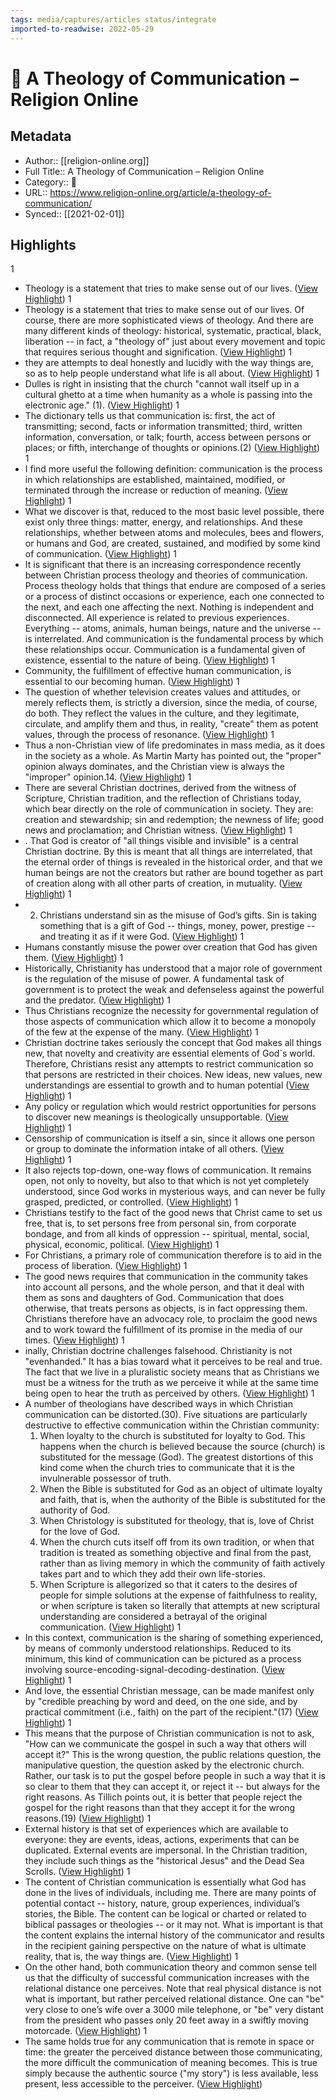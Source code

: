```yaml
---
tags: media/captures/articles status/integrate
imported-to-readwise: 2022-05-29
---
```

# 📰 A Theology of Communication – Religion Online

## Metadata
- Author:: [[religion-online.org]]
- Full Title:: A Theology of Communication – Religion Online
- Category:: 📰
- URL:: https://www.religion-online.org/article/a-theology-of-communication/
- Synced:: [[2021-02-01]]

## Highlights
1
- Theology is a statement that tries to make sense out of our lives. ([View Highlight](https://instapaper.com/read/1383425715/15372485))
1
- Theology is a statement that tries to make sense out of our lives. Of course, there are more sophisticated views of theology. And there are many different kinds of theology: historical, systematic, practical, black, liberation -- in fact, a "theology of" just about every movement and topic that requires serious thought and signification. ([View Highlight](https://instapaper.com/read/1383425715/15372511))
1
- they are attempts to deal honestly and lucidly with the way things are, so as to help people understand what life is all about. ([View Highlight](https://instapaper.com/read/1383425715/15372512))
1
- Dulles is right in insisting that the church "cannot wall itself up in a cultural ghetto at a time when humanity as a whole is passing into the electronic age." (1). ([View Highlight](https://instapaper.com/read/1383425715/15372529))
1
- The dictionary tells us that communication is: first, the act of transmitting; second, facts or information transmitted; third, written information, conversation, or talk; fourth, access between persons or places; or fifth, interchange of thoughts or opinions.(2) ([View Highlight](https://instapaper.com/read/1383425715/15372534))
1
- I find more useful the following definition: communication is the process in which relationships are established, maintained, modified, or terminated through the increase or reduction of meaning. ([View Highlight](https://instapaper.com/read/1383425715/15372541))
1
- What we discover is that, reduced to the most basic level possible, there exist only three things: matter, energy, and relationships. And these relationships, whether between atoms and molecules, bees and flowers, or humans and God, are created, sustained, and modified by some kind of communication. ([View Highlight](https://instapaper.com/read/1383425715/15372551))
1
- It is significant that there is an increasing correspondence recently between Christian process theology and theories of communication. Process theology holds that things that endure are composed of a series or a process of distinct occasions or experience, each one connected to the next, and each one affecting the next. Nothing is independent and disconnected. All experience is related to previous experiences. Everything -- atoms, animals, human beings, nature and the universe -- is interrelated. And communication is the fundamental process by which these relationships occur. Communication is a fundamental given of existence, essential to the nature of being. ([View Highlight](https://instapaper.com/read/1383425715/15372559))
1
- Community, the fulfillment of effective human communication, is essential to our becoming human. ([View Highlight](https://instapaper.com/read/1383425715/15372567))
1
- The question of whether television creates values and attitudes, or merely reflects them, is strictly a diversion, since the media, of course, do both. They reflect the values in the culture, and they legitimate, circulate, and amplify them and thus, in reality, "create" them as potent values, through the process of resonance. ([View Highlight](https://instapaper.com/read/1383425715/15372599))
1
- Thus a non-Christian view of life predominates in mass media, as it does in the society as a whole. As Martin Marty has pointed out, the "proper" opinion always dominates, and the Christian view is always the "improper" opinion.14. ([View Highlight](https://instapaper.com/read/1383425715/15372604))
1
- There are several Christian doctrines, derived from the witness of Scripture, Christian tradition, and the reflection of Christians today, which bear directly on the role of communication in society. They are: creation and stewardship; sin and redemption; the newness of life; good news and proclamation; and Christian witness. ([View Highlight](https://instapaper.com/read/1383425715/15372608))
1
- . That God is creator of "all things visible and invisible" is a central Christian doctrine. By this is meant that all things are interrelated, that the eternal order of things is revealed in the historical order, and that we human beings are not the creators but rather are bound together as part of creation along with all other parts of creation, in mutuality. ([View Highlight](https://instapaper.com/read/1383425715/15372613))
1
- 2. Christians understand sin as the misuse of God’s gifts. Sin is taking something that is a gift of God -- things, money, power, prestige -- and treating it as if it were God. ([View Highlight](https://instapaper.com/read/1383425715/15372630))
1
- Humans constantly misuse the power over creation that God has given them. ([View Highlight](https://instapaper.com/read/1383425715/15372633))
1
- Historically, Christianity has understood that a major role of government is the regulation of the misuse of power. A fundamental task of government is to protect the weak and defenseless against the powerful and the predator. ([View Highlight](https://instapaper.com/read/1383425715/15372643))
1
- Thus Christians recognize the necessity for governmental regulation of those aspects of communication which allow it to become a monopoly of the few at the expense of the many. ([View Highlight](https://instapaper.com/read/1383425715/15372653))
1
- Christian doctrine takes seriously the concept that God makes all things new, that novelty and creativity are essential elements of God`s world. Therefore, Christians resist any attempts to restrict communication so that persons are restricted in their choices. New ideas, new values, new understandings are essential to growth and to human potential ([View Highlight](https://instapaper.com/read/1383425715/15372655))
1
- Any policy or regulation which would restrict opportunities for persons to discover new meanings is theologically unsupportable. ([View Highlight](https://instapaper.com/read/1383425715/15372658))
1
- Censorship of communication is itself a sin, since it allows one person or group to dominate the information intake of all others. ([View Highlight](https://instapaper.com/read/1383425715/15372660))
1
- It also rejects top-down, one-way flows of communication. It remains open, not only to novelty, but also to that which is not yet completely understood, since God works in mysterious ways, and can never be fully grasped, predicted, or controlled. ([View Highlight](https://instapaper.com/read/1383425715/15372663))
1
- Christians testify to the fact of the good news that Christ came to set us free, that is, to set persons free from personal sin, from corporate bondage, and from all kinds of oppression -- spiritual, mental, social, physical, economic, political. ([View Highlight](https://instapaper.com/read/1383425715/15372673))
1
- For Christians, a primary role of communication therefore is to aid in the process of liberation. ([View Highlight](https://instapaper.com/read/1383425715/15372674))
1
- The good news requires that communication in the community takes into account all persons, and the whole person, and that it deal with them as sons and daughters of God. Communication that does otherwise, that treats persons as objects, is in fact oppressing them. Christians therefore have an advocacy role, to proclaim the good news and to work toward the fulfillment of its promise in the media of our times. ([View Highlight](https://instapaper.com/read/1383425715/15372679))
1
- inally, Christian doctrine challenges falsehood. Christianity is not "evenhanded." It has a bias toward what it perceives to be real and true. The fact that we live in a pluralistic society means that as Christians we must be a witness for the truth as we perceive it while at the same time being open to hear the truth as perceived by others. ([View Highlight](https://instapaper.com/read/1383425715/15372683))
1
- A number of theologians have described ways in which Christian communication can be distorted.(30). Five situations are particularly destructive to effective communication within the Christian community:
  1. When loyalty to the church is substituted for loyalty to God. This happens when the church is believed because the source (church) is substituted for the message (God). The greatest distortions of this kind come when the church tries to communicate that it is the invulnerable possessor of truth.
  2. When the Bible is substituted for God as an object of ultimate loyalty and faith, that is, when the authority of the Bible is substituted for the authority of God.
  3. When Christology is substituted for theology, that is, love of Christ for the love of God.
  4. When the church cuts itself off from its own tradition, or when that tradition is treated as something objective and final from the past, rather than as living memory in which the community of faith actively takes part and to which they add their own life-stories.
  5. When Scripture is allegorized so that it caters to the desires of people for simple solutions at the expense of faithfulness to reality, or when scripture is taken so literally that attempts at new scriptural understanding are considered a betrayal of the original communication. ([View Highlight](https://instapaper.com/read/1383425715/15372694))
1
- In this context, communication is the sharing of something experienced, by means of commonly understood relationships. Reduced to its minimum, this kind of communication can be pictured as a process involving source-encoding-signal-decoding-destination. ([View Highlight](https://instapaper.com/read/1383425715/15372701))
1
- And love, the essential Christian message, can be made manifest only by "credible preaching by word and deed, on the one side, and by practical commitment (i.e., faith) on the part of the recipient."(17) ([View Highlight](https://instapaper.com/read/1383425715/15372716))
1
- This means that the purpose of Christian communication is not to ask, "How can we communicate the gospel in such a way that others will accept it?" This is the wrong question, the public relations question, the manipulative question, the question asked by the electronic church. Rather, our task is to put the gospel before people in such a way that it is so clear to them that they can accept it, or reject it -- but always for the right reasons. As Tillich points out, it is better that people reject the gospel for the right reasons than that they accept it for the wrong reasons.(19) ([View Highlight](https://instapaper.com/read/1383425715/15372732))
1
- External history is that set of experiences which are available to everyone: they are events, ideas, actions, experiments that can be duplicated. External events are impersonal. In the Christian tradition, they include such things as the "historical Jesus" and the Dead Sea Scrolls. ([View Highlight](https://instapaper.com/read/1383425715/15372744))
1
- The content of Christian communication is essentially what God has done in the lives of individuals, including me. There are many points of potential contact -- history, nature, group experiences, individual’s stories, the Bible. The content can be logical or charted or related to biblical passages or theologies -- or it may not. What is important is that the content explains the internal history of the communicator and results in the recipient gaining perspective on the nature of what is ultimate reality, that is, the way things are. ([View Highlight](https://instapaper.com/read/1383425715/15372754))
1
- On the other hand, both communication theory and common sense tell us that the difficulty of successful communication increases with the relational distance one perceives. Note that real physical distance is not what is important, but rather perceived relational distance. One can "be" very close to one’s wife over a 3000 mile telephone, or "be" very distant from the president who passes only 20 feet away in a swiftly moving motorcade. ([View Highlight](https://instapaper.com/read/1383425715/15372765))
1
- The same holds true for any communication that is remote in space or time: the greater the perceived distance between those communicating, the more difficult the communication of meaning becomes. This is true simply because the authentic source ("my story") is less available, less present, less accessible to the perceiver. ([View Highlight](https://instapaper.com/read/1383425715/15372768))
